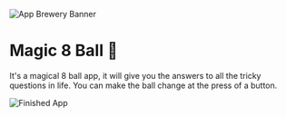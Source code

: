 ![App Brewery Banner](https://github.com/londonappbrewery/Images/blob/master/AppBreweryBanner.png)


# Magic 8 Ball 🎱

It's a magical 8 ball app, it will give you the answers to all the tricky questions in life. You can make the ball change at the press of a button.

![Finished App](https://github.com/londonappbrewery/Images/blob/master/8-ball-flutter-gif.gif)
